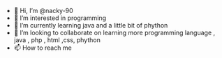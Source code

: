 - 👋 Hi, I’m @nacky-90
- 👀 I’m interested in programming 
- 🌱 I’m currently learning java and a little bit of phython 
- 💞️ I’m looking to collaborate on learning more programming language , java , php , html ,css, phython 
- 📫 How to reach me 

<!---
nacky-90/nacky-90 is a ✨ special ✨ repository because its `README.md` (this file) appears on your GitHub profile.
You can click the Preview link to take a look at your changes.
--->
